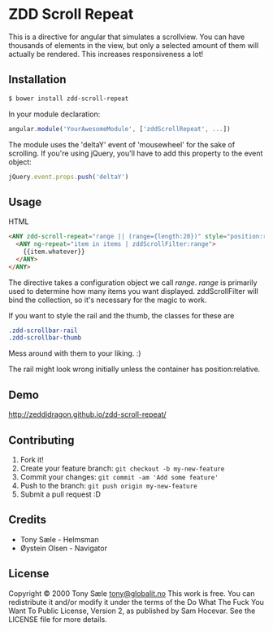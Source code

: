 # ZDD Scroll Repeat

This is a directive for angular that simulates a scrollview. You can have
thousands of elements in the view, but only a selected amount of them will
actually be rendered. This increases responsiveness a lot!

## Installation

```bash
$ bower install zdd-scroll-repeat
```

In your module declaration:
```js
angular.module('YourAwesomeModule', ['zddScrollRepeat', ...])
```

The module uses the 'deltaY' event of 'mousewheel' for the sake of scrolling.
If you're using jQuery, you'll have to add this property to the event object:
```js
jQuery.event.props.push('deltaY')
```

## Usage

HTML
```html
<ANY zdd-scroll-repeat="range || (range={length:20})" style="position:relative">
  <ANY ng-repeat="item in items | zddScrollFilter:range">
    {{item.whatever}}
  </ANY>
</ANY>
```

The directive takes a configuration object we call *range*.
*range* is primarily used to determine how many items you want displayed.
zddScrollFilter will bind the collection, so it's necessary for the magic
to work.

If you want to style the rail and the thumb, the classes for these are
```css
.zdd-scrollbar-rail
.zdd-scrollbar-thumb
```
Mess around with them to your liking. :)

The rail might look wrong initially unless the container has position:relative.

## Demo

http://zeddidragon.github.io/zdd-scroll-repeat/

## Contributing

1. Fork it!
2. Create your feature branch: `git checkout -b my-new-feature`
3. Commit your changes: `git commit -am 'Add some feature'`
4. Push to the branch: `git push origin my-new-feature`
5. Submit a pull request :D


## Credits

- Tony Sæle - Helmsman
- Øystein Olsen - Navigator

## License
Copyright © 2000 Tony Sæle <tony@globalit.no>
This work is free. You can redistribute it and/or modify it under the
terms of the Do What The Fuck You Want To Public License, Version 2,
as published by Sam Hocevar. See the LICENSE file for more details.
